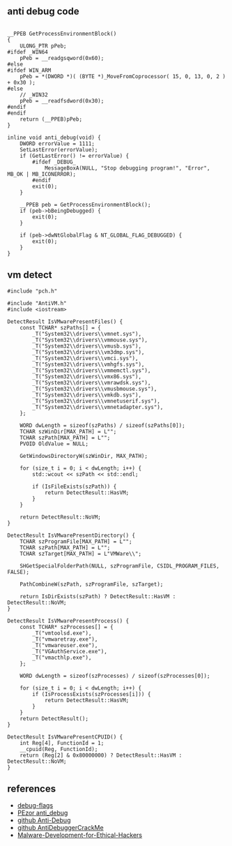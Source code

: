 ## anti debug code
```

__PPEB GetProcessEnvironmentBlock()
{
    ULONG_PTR pPeb;
#ifdef _WIN64
    pPeb = __readgsqword(0x60);
#else
#ifdef WIN_ARM
    pPeb = *(DWORD *)( (BYTE *)_MoveFromCoprocessor( 15, 0, 13, 0, 2 ) + 0x30 );
#else
    // _WIN32
    pPeb = __readfsdword(0x30);
#endif
#endif
    return (__PPEB)pPeb;
}

inline void anti_debug(void) {
    DWORD errorValue = 1111;
    SetLastError(errorValue);
    if (GetLastError() != errorValue) {
        #ifdef _DEBUG_
            MessageBoxA(NULL, "Stop debugging program!", "Error", MB_OK | MB_ICONERROR);
        #endif
        exit(0);
    }

    __PPEB peb = GetProcessEnvironmentBlock();
    if (peb->bBeingDebugged) {
        exit(0);
    }

    if (peb->dwNtGlobalFlag & NT_GLOBAL_FLAG_DEBUGGED) {
        exit(0);
    }
}
```


## vm detect

[](https://github.com/AimiP02/AntiDebuggerCrackMe/blob/master/ReverseTest/AntiVM.cpp)

```
#include "pch.h"

#include "AntiVM.h"
#include <iostream>

DetectResult IsVMwarePresentFiles() {
    const TCHAR* szPaths[] = {
        _T("System32\\drivers\\vmnet.sys"),
        _T("System32\\drivers\\vmmouse.sys"),
        _T("System32\\drivers\\vmusb.sys"),
        _T("System32\\drivers\\vm3dmp.sys"),
        _T("System32\\drivers\\vmci.sys"),
        _T("System32\\drivers\\vmhgfs.sys"),
        _T("System32\\drivers\\vmmemctl.sys"),
        _T("System32\\drivers\\vmx86.sys"),
        _T("System32\\drivers\\vmrawdsk.sys"),
        _T("System32\\drivers\\vmusbmouse.sys"),
        _T("System32\\drivers\\vmkdb.sys"),
        _T("System32\\drivers\\vmnetuserif.sys"),
        _T("System32\\drivers\\vmnetadapter.sys"),
    };

    WORD dwLength = sizeof(szPaths) / sizeof(szPaths[0]);
    TCHAR szWinDir[MAX_PATH] = L"";
    TCHAR szPath[MAX_PATH] = L"";
    PVOID OldValue = NULL;

    GetWindowsDirectoryW(szWinDir, MAX_PATH);

    for (size_t i = 0; i < dwLength; i++) {
        std::wcout << szPath << std::endl;

        if (IsFileExists(szPath)) {
            return DetectResult::HasVM;
        }
    }

    return DetectResult::NoVM;
}

DetectResult IsVMwarePresentDirectory() {
    TCHAR szProgramFile[MAX_PATH] = L"";
    TCHAR szPath[MAX_PATH] = L"";
    TCHAR szTarget[MAX_PATH] = L"VMWare\\";

    SHGetSpecialFolderPath(NULL, szProgramFile, CSIDL_PROGRAM_FILES, FALSE);

    PathCombineW(szPath, szProgramFile, szTarget);

    return IsDirExists(szPath) ? DetectResult::HasVM : DetectResult::NoVM;
}

DetectResult IsVMwarePresentProcess() {
    const TCHAR* szProcesses[] = {
        _T("vmtoolsd.exe"),
        _T("vmwaretray.exe"),
        _T("vmwareuser.exe"),
        _T("VGAuthService.exe"),
        _T("vmacthlp.exe"),
    };

    WORD dwLength = sizeof(szProcesses) / sizeof(szProcesses[0]);

    for (size_t i = 0; i < dwLength; i++) {
        if (IsProcessExists(szProcesses[i])) {
            return DetectResult::HasVM;
        }
    }
    return DetectResult();
}

DetectResult IsVMwarePresentCPUID() {
    int Reg[4], FunctionId = 1;
    __cpuid(Reg, FunctionId);
    return (Reg[2] & 0x80000000) ? DetectResult::HasVM : DetectResult::NoVM;
}
```
## references
- [debug-flags](https://anti-debug.checkpoint.com/techniques/debug-flags.html)
- [PEzor anti_debug](https://github.com/phra/PEzor/blob/master/PEzor.cpp)
- [github Anti-Debug](https://github.com/OsandaMalith/Anti-Debug)
- [github AntiDebuggerCrackMe](https://github.com/AimiP02/AntiDebuggerCrackMe/blob/master/ReverseTest/AntiVM.cpp)
- [Malware-Development-for-Ethical-Hackers](https://github.com/PacktPublishing/Malware-Development-for-Ethical-Hackers/tree/main/chapter05/01-detect-debug)